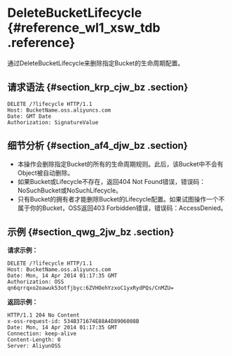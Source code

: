 # DeleteBucketLifecycle {#reference_wl1_xsw_tdb .reference}

通过DeleteBucketLifecycle来删除指定Bucket的生命周期配置。

## 请求语法 {#section_krp_cjw_bz .section}

```
DELETE /?lifecycle HTTP/1.1
Host: BucketName.oss.aliyuncs.com
Date: GMT Date
Authorization: SignatureValue
```

## 细节分析 {#section_af4_djw_bz .section}

-   本操作会删除指定Bucket的所有的生命周期规则。此后，该Bucket中不会有Object被自动删除。
-   如果Bucket或Lifecycle不存在，返回404 Not Found错误，错误码：NoSuchBucket或NoSuchLifecycle。
-   只有Bucket的拥有者才能删除Bucket的Lifecycle配置。如果试图操作一个不属于你的Bucket，OSS返回403 Forbidden错误，错误码：AccessDenied。

## 示例 {#section_qwg_2jw_bz .section}

**请求示例：**

```
DELETE /?lifecycle HTTP/1.1
Host: BucketName.oss.aliyuncs.com  
Date: Mon, 14 Apr 2014 01:17:35 GMT
Authorization: OSS qn6qrrqxo2oawuk53otfjbyc:6ZVHOehYzxoC1yxRydPQs/CnMZU=

```

**返回示例：**

```
HTTP/1.1 204 No Content 
x-oss-request-id: 534B371674E88A4D8906008B
Date: Mon, 14 Apr 2014 01:17:35 GMT
Connection: keep-alive
Content-Length: 0  
Server: AliyunOSS

```

